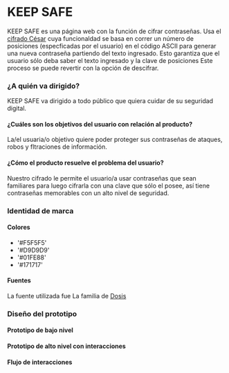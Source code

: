 # KEEP SAFE

KEEP SAFE es una página web con la función de cifrar contraseñas. Usa el [cifrado César](https://es.wikipedia.org/wiki/Cifrado_C%C3%A9sar) cuya funcionaldad se basa en correr un número de posiciones (especficadas por el usuario) en el código ASCII para generar una nueva contraseña partiendo del texto ingresado. Esto garantiza que el usuario sólo deba saber el texto ingresado y la clave de posiciones Este proceso se puede revertir con la opción de descifrar.  

### ¿A quién va dirigido?

KEEP SAFE va dirigido a todo público que quiera cuidar de su seguridad digital. 

#### ¿Cuáles son los objetivos del usuario con relación al producto?

La/el usuaria/o objetivo quiere poder proteger sus contraseñas de ataques, robos y fltraciones de información. 

#### ¿Cómo el producto resuelve el problema del usuario?

Nuestro cifrado le permite el usuario/a usar contraseñas que sean familiares para luego cifrarla con una clave que sólo el posee, así tiene contraseñas memorables con un alto nivel de seguridad. 

### Identidad de marca

#### Colores

* '#F5F5F5'
* '#D9D9D9'
* '#01FE88'
* '#171717'

#### Fuentes 

La fuente utilizada fue La familia de [Dosis](https://fonts.google.com/specimen/Dosis?subset=cyrillic)

### Diseño del prototipo

#### Prototipo de bajo nivel



#### Prototipo de alto nivel con interacciones



#### Flujo de interacciones



### 